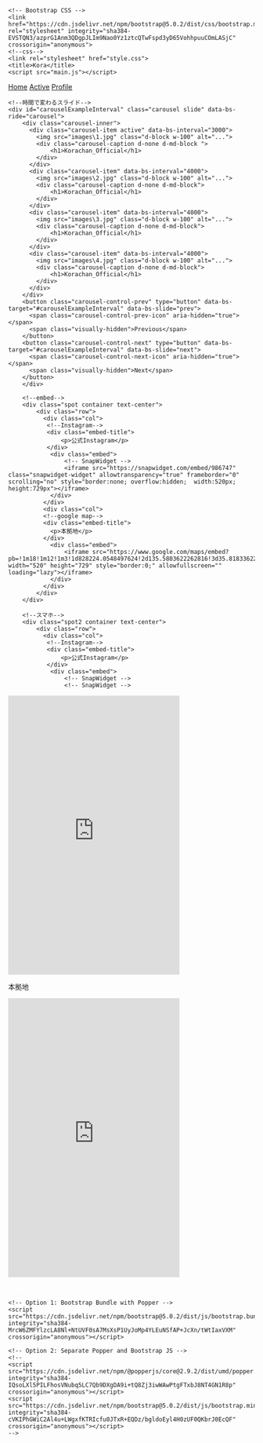 <!doctype html>
<html lang="ja">
  <head>
    <!-- Required meta tags -->
    <meta charset="utf-8">
    <meta name="viewport" content="width=device-width, initial-scale=1">

    <!-- Bootstrap CSS -->
    <link href="https://cdn.jsdelivr.net/npm/bootstrap@5.0.2/dist/css/bootstrap.min.css" rel="stylesheet" integrity="sha384-EVSTQN3/azprG1Anm3QDgpJLIm9Nao0Yz1ztcQTwFspd3yD65VohhpuuCOmLASjC" crossorigin="anonymous">
    <!--css-->
    <link rel="stylesheet" href="style.css">
    <title>Kora</title>
    <script src="main.js"></script>
  </head>
  <body>
      <!--ナビゲーション-->
      <nav class="bg-dark">
        <a href="index.html">Home</a>
        <a href="active.html">Active</a>
        <a href="profile.html">Profile</a>
        <div class="animation start-home"></div>
      </nav>
    
    <!--時間で変わるスライド-->
    <div id="carouselExampleInterval" class="carousel slide" data-bs-ride="carousel">
        <div class="carousel-inner">
          <div class="carousel-item active" data-bs-interval="3000">
            <img src="images\1.jpg" class="d-block w-100" alt="...">
            <div class="carousel-caption d-none d-md-block ">
                <h1>Korachan_Official</h1>
            </div>
          </div>
          <div class="carousel-item" data-bs-interval="4000">
            <img src="images\2.jpg" class="d-block w-100" alt="...">
            <div class="carousel-caption d-none d-md-block">
                <h1>Korachan_Official</h1>
            </div>
          </div>
          <div class="carousel-item" data-bs-interval="4000">
            <img src="images\3.jpg" class="d-block w-100" alt="...">
            <div class="carousel-caption d-none d-md-block">
                <h1>Korachan_Official</h1>
            </div>
          </div>
          <div class="carousel-item" data-bs-interval="4000">
            <img src="images\4.jpg" class="d-block w-100" alt="...">
            <div class="carousel-caption d-none d-md-block">
                <h1>Korachan_Official</h1>
            </div>
          </div>
        </div>
        <button class="carousel-control-prev" type="button" data-bs-target="#carouselExampleInterval" data-bs-slide="prev">
          <span class="carousel-control-prev-icon" aria-hidden="true"></span>
          <span class="visually-hidden">Previous</span>
        </button>
        <button class="carousel-control-next" type="button" data-bs-target="#carouselExampleInterval" data-bs-slide="next">
          <span class="carousel-control-next-icon" aria-hidden="true"></span>
          <span class="visually-hidden">Next</span>
        </button>
        </div>
 
        <!--embed-->
        <div class="spot container text-center">
            <div class="row">
              <div class="col">
               <!--Instagram-->
               <div class="embed-title">
                   <p>公式Instagram</p>
               </div>
                <div class="embed">
                    <!-- SnapWidget -->
                    <iframe src="https://snapwidget.com/embed/986747" class="snapwidget-widget" allowtransparency="true" frameborder="0" scrolling="no" style="border:none; overflow:hidden;  width:520px; height:729px"></iframe>
                </div>
              </div>
              <div class="col">
              <!--google map-->
              <div class="embed-title">
                <p>本拠地</p>
              </div>
                <div class="embed">
                    <iframe src="https://www.google.com/maps/embed?pb=!1m18!1m12!1m3!1d828224.0548497624!2d135.5803622262816!3d35.818336222192656!2m3!1f0!2f0!3f0!3m2!1i1024!2i768!4f13.1!3m3!1m2!1s0x5fff55a870acbe11%3A0xa215f311ee70e60!2z56aP5LqV55yM!5e0!3m2!1sja!2sjp!4v1645674167034!5m2!1sja!2sjp" width="520" height="729" style="border:0;" allowfullscreen="" loading="lazy"></iframe>
                </div>
              </div>
            </div>
        </div>

        <!--スマホ-->
        <div class="spot2 container text-center">
            <div class="row">
              <div class="col">
               <!--Instagram-->
               <div class="embed-title">
                   <p>公式Instagram</p>
               </div>
                <div class="embed">
                    <!-- SnapWidget -->
                    <!-- SnapWidget -->
<iframe src="https://snapwidget.com/embed/986747" class="snapwidget-widget" allowtransparency="true" frameborder="0" scrolling="no" style="border:none; overflow:hidden;  width:350px; height:569px"></iframe>
                </div>
              </div>
              <div class="col">
              <!--google map-->
              <div class="embed-title">
                <p>本拠地</p>
              </div>
                <div class="embed">
                    <iframe src="https://www.google.com/maps/embed?pb=!1m18!1m12!1m3!1d828224.0548497624!2d135.5803622262816!3d35.818336222192656!2m3!1f0!2f0!3f0!3m2!1i1024!2i768!4f13.1!3m3!1m2!1s0x5fff55a870acbe11%3A0xa215f311ee70e60!2z56aP5LqV55yM!5e0!3m2!1sja!2sjp!4v1645674167034!5m2!1sja!2sjp" width="350" height="569" style="border:0;" allowfullscreen="" loading="lazy"></iframe>
                </div>
              </div>
            </div>
        </div>
         <!--コピーライト-->
        <div class="copy text-center bg-dark">
            <p class="copyright" style="color: white;" >Copyright © 2022 Kora Corporation.</p>
         </div>
    <!-- Optional JavaScript; choose one of the two! -->

    <!-- Option 1: Bootstrap Bundle with Popper -->
    <script src="https://cdn.jsdelivr.net/npm/bootstrap@5.0.2/dist/js/bootstrap.bundle.min.js" integrity="sha384-MrcW6ZMFYlzcLA8Nl+NtUVF0sA7MsXsP1UyJoMp4YLEuNSfAP+JcXn/tWtIaxVXM" crossorigin="anonymous"></script>

    <!-- Option 2: Separate Popper and Bootstrap JS -->
    <!--
    <script src="https://cdn.jsdelivr.net/npm/@popperjs/core@2.9.2/dist/umd/popper.min.js" integrity="sha384-IQsoLXl5PILFhosVNubq5LC7Qb9DXgDA9i+tQ8Zj3iwWAwPtgFTxbJ8NT4GN1R8p" crossorigin="anonymous"></script>
    <script src="https://cdn.jsdelivr.net/npm/bootstrap@5.0.2/dist/js/bootstrap.min.js" integrity="sha384-cVKIPhGWiC2Al4u+LWgxfKTRIcfu0JTxR+EQDz/bgldoEyl4H0zUF0QKbrJ0EcQF" crossorigin="anonymous"></script>
    -->
  </body>
</html>
